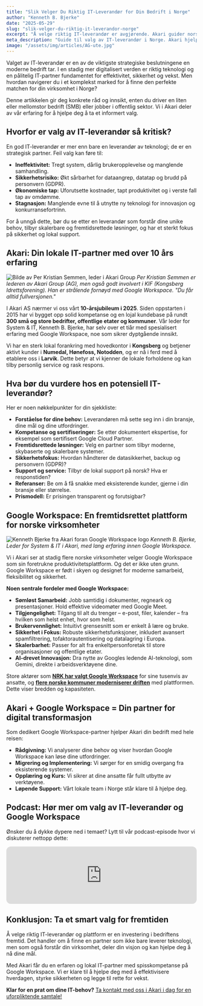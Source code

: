 ```yaml
---
title: "Slik Velger Du Riktig IT-Leverandør for Din Bedrift i Norge"
author: "Kenneth B. Bjerke"
date: "2025-05-29"
slug: "slik-velger-du-riktig-it-leverandor-norge"
excerpt: "Å velge riktig IT-leverandør er avgjørende. Akari guider norske SMB-er og offentlige virksomheter gjennom prosessen, og viser hvorfor Google Workspace er et smart valg. Få tips fra vår 10-årige erfaring."
meta_description: "Guide til valg av IT-leverandør i Norge. Akari hjelper SMB og offentlig sektor med IT-løsninger som Google Workspace. Lokal ekspertise og support."
image: "/assets/img/articles/AG-ute.jpg"
---
```


Valget av IT-leverandør er en av de viktigste strategiske beslutningene en moderne bedrift tar. I en stadig mer digitalisert verden er riktig teknologi og en pålitelig IT-partner fundamentet for effektivitet, sikkerhet og vekst. Men hvordan navigerer du i et komplekst marked for å finne den perfekte matchen for din virksomhet i Norge?

Denne artikkelen gir deg konkrete råd og innsikt, enten du driver en liten eller mellomstor bedrift (SMB) eller jobber i offentlig sektor. Vi i Akari deler av vår erfaring for å hjelpe deg å ta et informert valg.

## Hvorfor er valg av IT-leverandør så kritisk?

En god IT-leverandør er mer enn bare en leverandør av teknologi; de er en strategisk partner. Feil valg kan føre til:

* **Ineffektivitet:** Tregt system, dårlig brukeropplevelse og manglende samhandling.
* **Sikkerhetsrisiko:** Økt sårbarhet for dataangrep, datatap og brudd på personvern (GDPR).
* **Økonomiske tap:** Uforutsette kostnader, tapt produktivitet og i verste fall tap av omdømme.
* **Stagnasjon:** Manglende evne til å utnytte ny teknologi for innovasjon og konkurransefortrinn.

For å unngå dette, bør du se etter en leverandør som forstår dine unike behov, tilbyr skalerbare og fremtidsrettede løsninger, og har et sterkt fokus på sikkerhet og lokal support.

## Akari: Din lokale IT-partner med over 10 års erfaring

![Bilde av Per Kristian Semmen, leder i Akari Group](/assets/img/articles/Per_Kristian_Semmen.jpg)
*Per Kristian Semmen er lederen av Akari Group (AG), men også godt involvert i KIF (Kongsberg Idrettsforening). Han er strålende fornøyd med Google Workspace. "Du får alltid fullversjonen."*

I Akari AS nærmer vi oss vårt **10-årsjubileum i 2025**. Siden oppstarten i 2015 har vi bygget opp solid kompetanse og en lojal kundebase på rundt **300 små og store bedrifter, offentlige etater og kommuner**. Vår leder for System & IT, Kenneth B. Bjerke, har selv over et tiår med spesialisert erfaring med Google Workspace, noe som sikrer dyptgående innsikt.

Vi har en sterk lokal forankring med hovedkontor i **Kongsberg** og betjener aktivt kunder i **Numedal, Hønefoss, Notodden**, og er nå i ferd med å etablere oss i **Larvik**. Dette betyr at vi kjenner de lokale forholdene og kan tilby personlig service og rask respons.

## Hva bør du vurdere hos en potensiell IT-leverandør?

Her er noen nøkkelpunkter for din sjekkliste:

* **Forståelse for dine behov:** Leverandøren må sette seg inn i din bransje, dine mål og dine utfordringer.
* **Kompetanse og sertifiseringer:** Se etter dokumentert ekspertise, for eksempel som sertifisert Google Cloud Partner.
* **Fremtidsrettede løsninger:** Velg en partner som tilbyr moderne, skybaserte og skalerbare systemer.
* **Sikkerhetsfokus:** Hvordan håndterer de datasikkerhet, backup og personvern (GDPR)?
* **Support og service:** Tilbyr de lokal support på norsk? Hva er responstiden?
* **Referanser:** Be om å få snakke med eksisterende kunder, gjerne i din bransje eller størrelse.
* **Prismodell:** Er prisingen transparent og forutsigbar?

## Google Workspace: En fremtidsrettet plattform for norske virksomheter

![Kenneth Bjerke fra Akari foran Google Workspace logo](/assets/img/articles/Kenneth_Google_Workspace-6.jpg)
*Kenneth B. Bjerke, Leder for System & IT i Akari, med lang erfaring innen Google Workspace.*

Vi i Akari ser at stadig flere norske virksomheter velger Google Workspace som sin foretrukne produktivitetsplattform. Og det er ikke uten grunn. Google Workspace er født i skyen og designet for moderne samarbeid, fleksibilitet og sikkerhet.

**Noen sentrale fordeler med Google Workspace:**

* **Sømløst Samarbeid:** Jobb samtidig i dokumenter, regneark og presentasjoner. Hold effektive videomøter med Google Meet.
* **Tilgjengelighet:** Tilgang til alt du trenger – e-post, filer, kalender – fra hvilken som helst enhet, hvor som helst.
* **Brukervennlighet:** Intuitivt grensesnitt som er enkelt å lære og bruke.
* **Sikkerhet i Fokus:** Robuste sikkerhetsfunksjoner, inkludert avansert spamfiltrering, tofaktorautentisering og datalagring i Europa.
* **Skalerbarhet:** Passer for alt fra enkeltpersonforetak til store organisasjoner og offentlige etater.
* **AI-drevet Innovasjon:** Dra nytte av Googles ledende AI-teknologi, som Gemini, direkte i arbeidsverktøyene dine.

Store aktører som **[NRK har valgt Google Workspace](https://googleworkspace.akari.no/artikler/nrk-velger-google-workspace/)** for sine tusenvis av ansatte, og **[flere norske kommuner moderniserer driften](https://googleworkspace.akari.no/artikler/google-workspace-kommuner-offentlig-sektor/)** med plattformen. Dette viser bredden og kapasiteten.

## Akari + Google Workspace = Din partner for digital transformasjon

Som dedikert Google Workspace-partner hjelper Akari din bedrift med hele reisen:

* **Rådgivning:** Vi analyserer dine behov og viser hvordan Google Workspace kan løse dine utfordringer.
* **Migrering og Implementering:** Vi sørger for en smidig overgang fra eksisterende systemer.
* **Opplæring og Kurs:** Vi sikrer at dine ansatte får fullt utbytte av verktøyene.
* **Løpende Support:** Vårt lokale team i Norge står klare til å hjelpe deg.

## Podcast: Hør mer om valg av IT-leverandør og Google Workspace

Ønsker du å dykke dypere ned i temaet? Lytt til vår podcast-episode hvor vi diskuterer nettopp dette:

<iframe style="border-radius:12px" src="https://open.spotify.com/embed/episode/2GHDCvvOF5jid0GATekjP1?utm_source=generator" width="100%" height="152" frameBorder="0" allowfullscreen="" allow="autoplay; clipboard-write; encrypted-media; fullscreen; picture-in-picture" loading="lazy"></iframe>

## Konklusjon: Ta et smart valg for fremtiden

Å velge riktig IT-leverandør og plattform er en investering i bedriftens fremtid. Det handler om å finne en partner som ikke bare leverer teknologi, men som også forstår din virksomhet, deler din visjon og kan hjelpe deg å nå dine mål.

Med Akari får du en erfaren og lokal IT-partner med spisskompetanse på Google Workspace. Vi er klare til å hjelpe deg med å effektivisere hverdagen, styrke sikkerheten og legge til rette for vekst.

**Klar for en prat om dine IT-behov?** [Ta kontakt med oss i Akari i dag for en uforpliktende samtale!](/kontakt)

